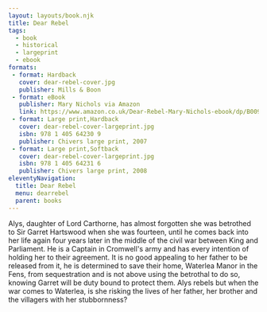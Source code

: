 ```yaml
---
layout: layouts/book.njk
title: Dear Rebel
tags:
  - book
  - historical
  - largeprint
  - ebook
formats:
 - format: Hardback
   cover: dear-rebel-cover.jpg
   publisher: Mills & Boon
 - format: eBook
   publisher: Mary Nichols via Amazon
   link: https://www.amazon.co.uk/Dear-Rebel-Mary-Nichols-ebook/dp/B0090LNKAC
 - format: Large print,Hardback
   cover: dear-rebel-cover-largeprint.jpg
   isbn: 978 1 405 64230 9
   publisher: Chivers large print, 2007
 - format: Large print,Softback
   cover: dear-rebel-cover-largeprint.jpg
   isbn: 978 1 405 64231 6
   publisher: Chivers large print, 2008
eleventyNavigation:
  title: Dear Rebel
  menu: dearrebel
  parent: books
---  
```

Alys, daughter of Lord Carthorne, has almost forgotten she was betrothed to Sir Garret Hartswood when she was
fourteen, until he comes back into her life again four years later in the middle of the civil war between King
and Parliament. He is a Captain in Cromwell's army and has every intention of holding her to their agreement.
It is no good appealing to her father to be released from it, he is determined to save their home, Waterlea
Manor in the Fens, from sequestration and is not above using the betrothal to do so, knowing Garret will be
duty bound to protect them. Alys rebels but when the war comes to Waterlea, is she risking the lives of her 
father, her brother and the villagers with her stubbornness?
